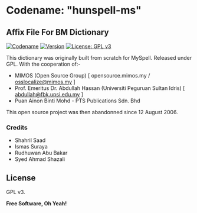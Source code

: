 # Codename: "hunspell-ms"
## Affix File For BM Dictionary

[![Codename](https://img.shields.io/badge/Codename-hunspell--ms-black.svg?longCache=true)](https://academic.syafiqhadzir.com/en-MY/research/) [![Version](https://img.shields.io/badge/Version-0.1alpha-yellowgreen.svg?longCache=true)](https://travis-ci.org/joemccann/dillinger) [![License: GPL v3](https://img.shields.io/badge/License-GPL%20v3-blue.svg?longCache=true)](https://www.gnu.org/licenses/gpl-3.0)

This dictionary was originally built from scratch for MySpell. Released under GPL. With the cooperation of:-

  - MIMOS (Open Source Group) [ opensource.mimos.my / osslocalize@mimos.my ]
  - Prof. Emeritus Dr. Abdullah Hassan (Universiti Peguruan Sultan Idris) [ abdullah@fbk.upsi.edu.my ]
  - Puan Ainon Binti Mohd - PTS Publications Sdn. Bhd

This open source project was then abandonned since 12 August 2006.

### Credits

* Shahril Saad
* Ismas Suraya
* Rudhuwan Abu Bakar
* Syed Ahmad Shazali

License
----

GPL v3.

**Free Software, Oh Yeah!**
